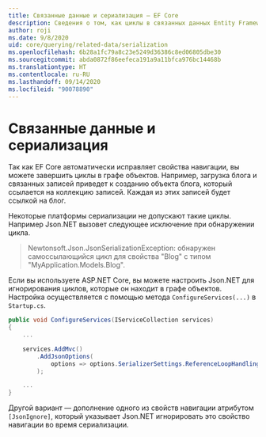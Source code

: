 ```yaml
---
title: Связанные данные и сериализация — EF Core
description: Сведения о том, как циклы в связанных данных Entity Framework Core могут влиять на платформы сериализации
author: roji
ms.date: 9/8/2020
uid: core/querying/related-data/serialization
ms.openlocfilehash: 6b28a1fc79a8c23e5249d36386c8ed06805dbe30
ms.sourcegitcommit: abda0872f86eefeca191a9a11bfca976bc14468b
ms.translationtype: HT
ms.contentlocale: ru-RU
ms.lasthandoff: 09/14/2020
ms.locfileid: "90078890"
---
```

# <a name="related-data-and-serialization"></a>Связанные данные и сериализация

Так как EF Core автоматически исправляет свойства навигации, вы можете завершить циклы в графе объектов. Например, загрузка блога и связанных записей приведет к созданию объекта блога, который ссылается на коллекцию записей. Каждая из этих записей будет ссылкой на блог.

Некоторые платформы сериализации не допускают такие циклы. Например Json.NET вызовет следующее исключение при обнаружении цикла.

> Newtonsoft.Json.JsonSerializationException: обнаружен самоссылающийся цикл для свойства "Blog" с типом "MyApplication.Models.Blog".

Если вы используете ASP.NET Core, вы можете настроить Json.NET для игнорирования циклов, которые он находит в графе объектов. Настройка осуществляется с помощью метода `ConfigureServices(...)` в `Startup.cs`.

```csharp
public void ConfigureServices(IServiceCollection services)
{
    ...

    services.AddMvc()
        .AddJsonOptions(
            options => options.SerializerSettings.ReferenceLoopHandling = Newtonsoft.Json.ReferenceLoopHandling.Ignore
        );

    ...
}
```

Другой вариант — дополнение одного из свойств навигации атрибутом `[JsonIgnore]`, который указывает Json.NET игнорировать это свойство навигации во время сериализации.
